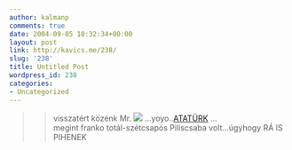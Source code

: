 ```yaml
---
author: kalmanp
comments: true
date: 2004-09-05 10:32:34+00:00
layout: post
link: http://kavics.me/238/
slug: '238'
title: Untitled Post
wordpress_id: 238
categories:
- Uncategorized
---
```


<blockquote>

> 
> visszatért közénk Mr. [![](http://kavics.freeblog.hu/Files/parafaa.bmp)](http://parafa.freeblog.hu) ...yoyo..[ATATÜRK](http://www.cs.bilkent.edu.tr/~atat/) ...  
megint franko totál-szétcsapós Piliscsaba volt...úgyhogy RÁ IS PIHENEK
> 
> </blockquote>

